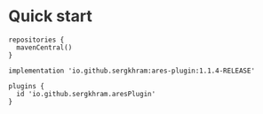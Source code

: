 <h1 id="quick-start" style="color:#333;">Quick start</h1>
<div class="language-plaintext highlighter-rouge"><div class="highlight"><pre class="highlight"><code>repositories {
  mavenCentral()
}
</code></pre></div></div>
<div class="language-plaintext highlighter-rouge"><div class="highlight"><pre class="highlight"><code>implementation 'io.github.sergkhram:ares-plugin:1.1.4-RELEASE'
</code></pre></div></div>
<div class="language-plaintext highlighter-rouge"><div class="highlight"><pre class="highlight"><code>plugins {
  id 'io.github.sergkhram.aresPlugin'
}
</code></pre></div></div>
